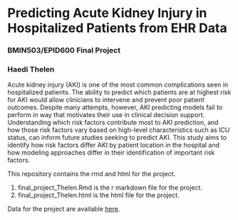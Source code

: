 # Predicting Acute Kidney Injury in Hospitalized Patients from EHR Data
### BMIN503/EPID600 Final Project
### Haedi Thelen

Acute kidney injury (AKI) is one of the most common complications seen in hospitalized patients. The ability to predict which patients are at highest risk for AKI would allow clinicians to intervene and prevent poor patient outcomes. Despite many attempts, however, AKI predicting models fail to perform in way that motivates their use in clinical decision support. Understanding which risk factors contribute most to AKI prediction, and how those risk factors vary based on high-level characteristics such as ICU status, can inform future studies seeking to predict AKI. This study aims to identify how risk factors differ AKI by patient location in the hospital and how modeling approaches differ in their identification of important risk factors.

This repository contains the rmd and html for the project. 

1. final_project_Thelen.Rmd is the r markdown file for the project. 
1. final_project_Thelen.html is the html file for the project. 

Data for the project are available [here](https://doi.org/10.5281/zenodo.7335971). 